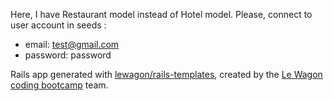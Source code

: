 Here, I have Restaurant model instead of Hotel model.
Please, connect to user account in seeds :
- email: test@gmail.com
- password: password

Rails app generated with [lewagon/rails-templates](https://github.com/lewagon/rails-templates/tree/no-update), created by the [Le Wagon coding bootcamp](https://www.lewagon.com) team.
